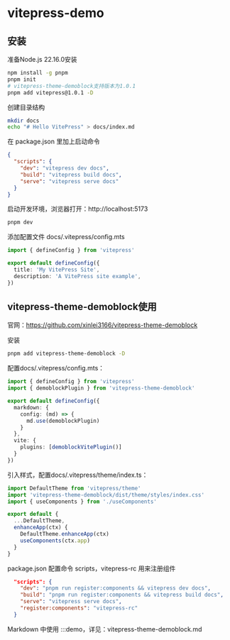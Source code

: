 # vitepress-demo

## 安装
准备Node.js 22.16.0安装

```bash
npm install -g pnpm
pnpm init
# vitepress-theme-demoblock支持版本为1.0.1
pnpm add vitepress@1.0.1 -D
```

创建目录结构
```bash
mkdir docs
echo "# Hello VitePress" > docs/index.md
```

在 package.json 里加上启动命令
```json
{
  "scripts": {
    "dev": "vitepress dev docs",
    "build": "vitepress build docs",
    "serve": "vitepress serve docs"
  }
}
```

启动开发环境，浏览器打开：http://localhost:5173
```bash
pnpm dev
```

添加配置文件 docs/.vitepress/config.mts
```mts
import { defineConfig } from 'vitepress'

export default defineConfig({
  title: 'My VitePress Site',
  description: 'A VitePress site example',
})
```

## vitepress-theme-demoblock使用
官网：https://github.com/xinlei3166/vitepress-theme-demoblock

安装
```bash
pnpm add vitepress-theme-demoblock -D
```

配置docs/.vitepress/config.mts：
```mts
import { defineConfig } from 'vitepress'
import { demoblockPlugin } from 'vitepress-theme-demoblock'

export default defineConfig({
  markdown: {
    config: (md) => {
      md.use(demoblockPlugin)
    }
  },
  vite: {
    plugins: [demoblockVitePlugin()]
  }
})
```

引入样式，配置docs/.vitepress/theme/index.ts：
```mts
import DefaultTheme from 'vitepress/theme'
import 'vitepress-theme-demoblock/dist/theme/styles/index.css'
import { useComponents } from './useComponents'

export default {
  ...DefaultTheme,
  enhanceApp(ctx) {
    DefaultTheme.enhanceApp(ctx)
    useComponents(ctx.app)
  }
}
```

package.json 配置命令 scripts，vitepress-rc 用来注册组件
```json
  "scripts": {
    "dev": "pnpm run register:components && vitepress dev docs",
    "build": "pnpm run register:components && vitepress build docs",
    "serve": "vitepress serve docs",
    "register:components": "vitepress-rc"
  }
```

Markdown 中使用 :::demo，详见：vitepress-theme-demoblock.md